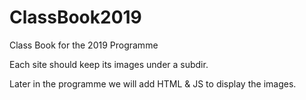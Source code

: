 # ClassBook2019
Class Book for the 2019 Programme

Each site should keep its images under a subdir.

Later in the programme we will add HTML & JS to display the images.
